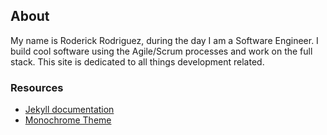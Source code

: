## About
My name is Roderick Rodriguez, during the day I am a Software Engineer. I build cool software using the Agile/Scrum processes and work on the full stack. This site is dedicated to all things development related.

### Resources
- [Jekyll documentation](http://jekyllrb.com)
- [Monochrome Theme](https://github.com/dyutibarma/monochrome)